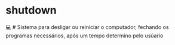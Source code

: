 # shutdown
:computer: # Sistema para desligar ou reiniciar o computador, fechando os programas necessários, após um tempo determino pelo usúario
